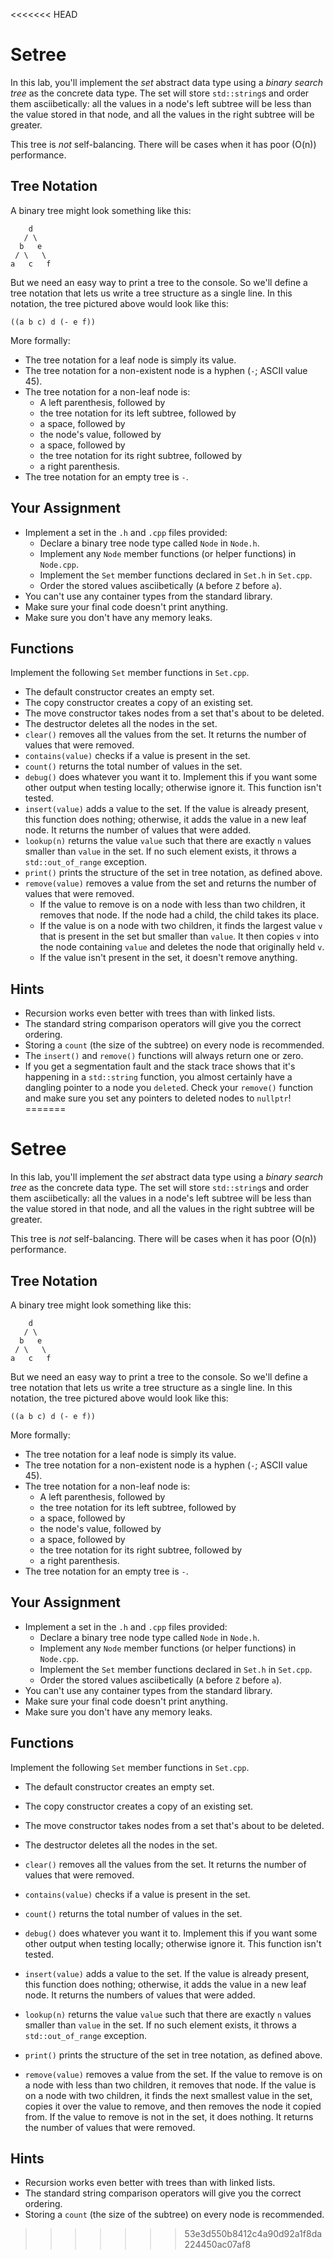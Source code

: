 <<<<<<< HEAD
# Setree

In this  lab,  you'll implement the  _set_  abstract data type  using a  _binary
search tree_ as the  concrete data type.  The set will store `std::string`s  and
order them asciibetically:  all the values in a node's left subtree will be less
than the value stored in that node, and all the values in the right subtree will
be greater.

This tree  is _not_ self-balancing.  There will be cases when it has poor (O(n))
performance.


## Tree Notation

A binary tree might look something like this:

```
    d
   / \
  b   e
 / \   \
a   c   f
```

But we need an easy way  to print a tree to the console.  So we'll define a tree
notation that lets us write a tree structure as a single line. In this notation,
the tree pictured above would look like this:

```
((a b c) d (- e f))
```

More formally:
- The tree notation for a leaf node is simply its value.
- The tree notation for a non-existent node is a hyphen (`-`; ASCII value 45).
- The tree notation for a non-leaf node is:
  - A left parenthesis, followed by
  - the tree notation for its left subtree, followed by
  - a space, followed by
  - the node's value, followed by
  - a space, followed by
  - the tree notation for its right subtree, followed by
  - a right parenthesis.
- The tree notation for an empty tree is `-`.


## Your Assignment

- Implement a set in the `.h` and `.cpp` files provided:
  - Declare a binary tree node type called `Node` in `Node.h`.
  - Implement any `Node` member functions (or helper functions) in `Node.cpp`.
  - Implement the `Set` member functions declared in `Set.h` in `Set.cpp`.
  - Order the stored values asciibetically (`A` before `Z` before `a`).
- You can't use any container types from the standard library.
- Make sure your final code doesn't print anything.
- Make sure you don't have any memory leaks.


## Functions

Implement the following `Set` member functions in `Set.cpp`.

- The default constructor creates an empty set.
- The copy constructor creates a copy of an existing set.
- The move constructor takes nodes from a set that's about to be deleted.
- The destructor deletes all the nodes in the set.
- `clear()` removes all the values from the set. It returns the number of values
  that were removed.
- `contains(value)` checks if a value is present in the set.
- `count()` returns the total number of values in the set.
- `debug()` does whatever you want it to.  Implement this if you want some other
  output when testing locally; otherwise ignore it.  This function isn't tested.
- `insert(value)` adds a value to the set. If the value is already present, this
  function does nothing;  otherwise,  it adds the value  in a new leaf node.  It
  returns the number of values that were added.
- `lookup(n)` returns the value `value` such that there are exactly `n` values
  smaller than `value` in the set.  If no such element exists, it throws a
  `std::out_of_range` exception.
- `print()` prints the structure of the set in tree notation, as defined above.
- `remove(value)` removes a value from the set  and returns the number of values
  that were removed.
  - If the value to remove is on a node with less than two children,  it removes
    that node.  If the node had a child, the child takes its place.
  - If the value is on a node with two children, it finds the largest value `v`
    that is present in the set but smaller than `value`. It then copies `v` into
    the node containing `value` and deletes the node that originally held `v`.
  - If the value isn't present in the set, it doesn't remove anything.


## Hints

- Recursion works even better with trees than with linked lists.
- The standard string comparison operators will give you the correct ordering.
- Storing a `count` (the size of the subtree) on every node is recommended.
- The `insert()` and `remove()` functions will always return one or zero.
- If you get a segmentation fault and the stack trace shows that it's happening
  in a `std::string` function, you almost certainly have a dangling pointer to a
  node you `delete`d.  Check your `remove()` function and make sure you set any
  pointers to deleted nodes to `nullptr`!
=======
# Setree

In this  lab,  you'll implement the  _set_  abstract data type  using a  _binary
search tree_ as the  concrete data type.  The set will store `std::string`s  and
order them asciibetically:  all the values in a node's left subtree will be less
than the value stored in that node, and all the values in the right subtree will
be greater.

This tree  is _not_ self-balancing.  There will be cases when it has poor (O(n))
performance.


## Tree Notation

A binary tree might look something like this:

```
    d
   / \
  b   e
 / \   \
a   c   f
```

But we need an easy way  to print a tree to the console.  So we'll define a tree
notation that lets us write a tree structure as a single line. In this notation,
the tree pictured above would look like this:

```
((a b c) d (- e f))
```

More formally:
- The tree notation for a leaf node is simply its value.
- The tree notation for a non-existent node is a hyphen (`-`; ASCII value 45).
- The tree notation for a non-leaf node is:
  - A left parenthesis, followed by
  - the tree notation for its left subtree, followed by
  - a space, followed by
  - the node's value, followed by
  - a space, followed by
  - the tree notation for its right subtree, followed by
  - a right parenthesis.
- The tree notation for an empty tree is `-`.


## Your Assignment

- Implement a set in the `.h` and `.cpp` files provided:
  - Declare a binary tree node type called `Node` in `Node.h`.
  - Implement any `Node` member functions (or helper functions) in `Node.cpp`.
  - Implement the `Set` member functions declared in `Set.h` in `Set.cpp`.
  - Order the stored values asciibetically (`A` before `Z` before `a`).
- You can't use any container types from the standard library.
- Make sure your final code doesn't print anything.
- Make sure you don't have any memory leaks.


## Functions

Implement the following `Set` member functions in `Set.cpp`.

- The default constructor creates an empty set.
- The copy constructor creates a copy of an existing set.
- The move constructor takes nodes from a set that's about to be deleted.
- The destructor deletes all the nodes in the set.

- `clear()` removes all the values from the set. It returns the number of values
  that were removed.
- `contains(value)` checks if a value is present in the set.
- `count()` returns the total number of values in the set.
- `debug()` does whatever you want it to.  Implement this if you want some other
  output when testing locally; otherwise ignore it.  This function isn't tested.
- `insert(value)` adds a value to the set. If the value is already present, this
  function does nothing;  otherwise,  it adds the value  in a new leaf node.  It
  returns the numbers of values that were added.
- `lookup(n)` returns the value `value` such that there are exactly `n` values
  smaller than `value` in the set.  If no such element exists, it throws a
  `std::out_of_range` exception.
- `print()` prints the structure of the set in tree notation, as defined above.
- `remove(value)` removes a value from the set.  If the value to remove  is on a
  node with less than two children,  it removes that node.  If the value is on a
  node with two children, it finds the next smallest value in the set, copies it
  over  the value to remove,  and then removes  the node it copied from.  If the
  value to remove is not in the set,  it does nothing.  It returns the number of
  values that were removed.


## Hints

- Recursion works even better with trees than with linked lists.
- The standard string comparison operators will give you the correct ordering.
- Storing a `count` (the size of the subtree) on every node is recommended.
>>>>>>> 53e3d550b8412c4a90d92a1f8da224450ac07af8
